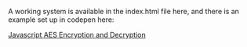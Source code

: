 A working system is available in the index.html file here, and there is an example set up in codepen here:  

[Javascript AES Encryption and Decryption](https://codepen.io/Raymond-Moul/pen/mydoBoq)
